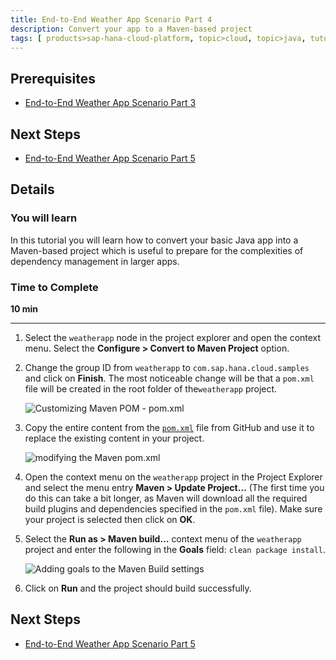 ```yaml
---
title: End-to-End Weather App Scenario Part 4
description: Convert your app to a Maven-based project
tags: [ products>sap-hana-cloud-platform, topic>cloud, topic>java, tutorial>intermediate]
---
```


## Prerequisites  
 - [End-to-End Weather App Scenario Part 3](http://www.sap.com/developer/tutorials/hcp-java-weatherapp-part3.html)

## Next Steps
 - [End-to-End Weather App Scenario Part 5](http://www.sap.com/developer/tutorials/hcp-java-weatherapp-part5.html)

## Details
### You will learn  
In this tutorial you will learn how to convert your basic Java app into a Maven-based project which is useful to prepare for the complexities of dependency management in larger apps.

### Time to Complete
**10 min**

---

1. Select the `weatherapp` node in the project explorer and open the context menu. Select the **Configure > Convert to Maven Project** option.

2. Change the group ID from `weatherapp` to `com.sap.hana.cloud.samples` and click on **Finish**. The most noticeable change will be that a `pom.xml` file will be created in the root folder of the`weatherapp` project.

    ![Customizing Maven POM - pom.xml](https://raw.githubusercontent.com/SAPDocuments/Tutorials/master/tutorials/hcp-java-weatherapp-part4/e2e_04-2.png)

3. Copy the entire content from the [`pom.xml`](https://raw.githubusercontent.com/SAP/cloud-weatherapp/ebd8817f9842a6fc3cbae213d69b024762a7d30f/pom.xml) file from GitHub and use it to replace the existing content in your project.

    ![modifying the Maven pom.xml](https://raw.githubusercontent.com/SAPDocuments/Tutorials/master/tutorials/hcp-java-weatherapp-part4/e2e_04-3.png)

4. Open the context menu on the `weatherapp` project in the Project Explorer and select the menu entry **Maven > Update Project…** (The first time you do this can take a bit longer, as Maven will download all the required build plugins and dependencies specified in the `pom.xml` file). Make sure your project is selected then click on **OK**.

5. Select the **Run as > Maven build…** context menu of the `weatherapp` project and enter the following in the **Goals** field: `clean package install`.

    ![Adding goals to the Maven Build settings](https://raw.githubusercontent.com/SAPDocuments/Tutorials/master/tutorials/hcp-java-weatherapp-part4/e2e_04-5.png)

6. Click on **Run** and the project should build successfully.


## Next Steps
 - [End-to-End Weather App Scenario Part 5](http://www.sap.com/developer/tutorials/hcp-java-weatherapp-part5.html)
